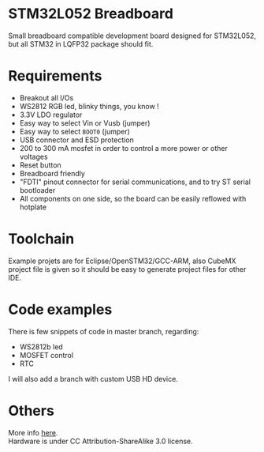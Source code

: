 # STM32L052 Breadboard
Small breadboard compatible development board designed for STM32L052, but all STM32 in LQFP32 package should fit.

# Requirements
* Breakout all I/Os
* WS2812 RGB led, blinky things, you know !
* 3.3V LDO regulator
* Easy way to select Vin or Vusb (jumper)
* Easy way to select `BOOT0` (jumper)
* USB connector and ESD protection
* 200 to 300 mA mosfet in order to control a more power or other voltages
* Reset button
* Breadboard friendly
* "FDTI" pinout connector for serial communications, and to try ST serial bootloader
* All components on one side, so the board can be easily reflowed with hotplate

# Toolchain
Example projets are for Eclipse/OpenSTM32/GCC-ARM, also CubeMX project file is given so it should be easy to generate project files for other IDE.

# Code examples
There is few snippets of code in master branch, regarding:
* WS2812b led
* MOSFET control
* RTC  

I will also add a branch with custom USB HD device.

# Others
More info [here](http://notes.iopush.net/stm32l052-development-board/).  
Hardware is under CC Attribution-ShareAlike 3.0 license.
